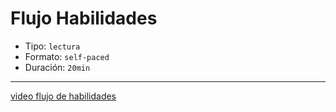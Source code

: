 # Flujo Habilidades 

- Tipo: `lectura`
- Formato: `self-paced`
- Duración: `20min`

***

[video flujo de habilidades](https://youtu.be/Vm8mqIIIxr4)